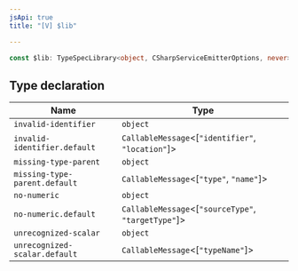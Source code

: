 ```yaml
---
jsApi: true
title: "[V] $lib"

---
```

```ts
const $lib: TypeSpecLibrary<object, CSharpServiceEmitterOptions, never>;
```

## Type declaration

| Name | Type |
| ------ | ------ |
| `invalid-identifier` | `object` |
| `invalid-identifier.default` | `CallableMessage`<[`"identifier"`, `"location"`]\> |
| `missing-type-parent` | `object` |
| `missing-type-parent.default` | `CallableMessage`<[`"type"`, `"name"`]\> |
| `no-numeric` | `object` |
| `no-numeric.default` | `CallableMessage`<[`"sourceType"`, `"targetType"`]\> |
| `unrecognized-scalar` | `object` |
| `unrecognized-scalar.default` | `CallableMessage`<[`"typeName"`]\> |
